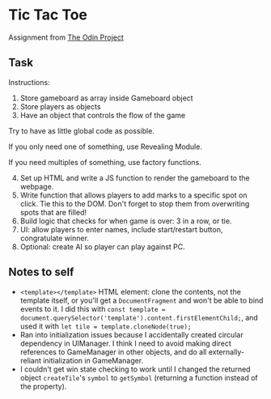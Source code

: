 # Tic Tac Toe
Assignment from [The Odin Project](https://www.theodinproject.com/lessons/node-path-javascript-tic-tac-toe)

## Task
Instructions:
1. Store gameboard as array inside Gameboard object
2. Store players as objects
3. Have an object that controls the flow of the game

Try to have as little global code as possible.

If you only need one of something, use Revealing Module.

If you need multiples of something, use factory functions.

4. Set up HTML and write a JS function to render the gameboard to the webpage.
5. Write function that allows players to add marks to a specific spot on click. Tie this to the DOM. Don't forget to stop them from overwriting spots that are filled!
6. Build logic that checks for when game is over: 3 in a row, or tie.
7. UI: allow players to enter names, include start/restart button, congratulate winner.
8. Optional: create AI so player can play against PC.

## Notes to self
- `<template></template>` HTML element: clone the contents, not the template itself, or you'll get a `DocumentFragment` and won't be able to bind events to it. I did this with `const template = document.querySelector('template').content.firstElementChild;`, and used it with `let tile = template.cloneNode(true);`
- Ran into initialization issues because I accidentally created circular dependency in UIManager. I think I need to avoid making direct references to GameManager in other objects, and do all externally-reliant initialization in GameManager.
- I couldn't get win state checking to work until I changed the returned object `createTile`'s `symbol` to `getSymbol` (returning a function instead of the property).